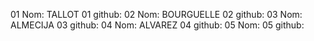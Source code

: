 01 Nom: TALLOT
01 github:
02 Nom: BOURGUELLE
02 github:
03 Nom: ALMECIJA
03 github:
04 Nom: ALVAREZ
04 github:
05 Nom:
05 github: